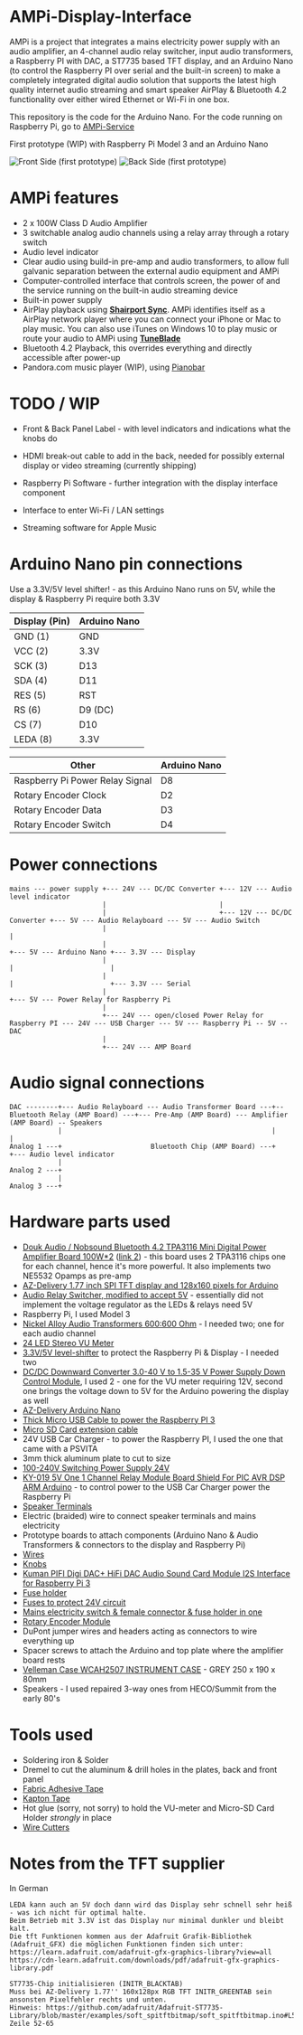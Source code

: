 # AMPi-Display-Interface

AMPi is a project that integrates a mains electricity power supply with an audio amplifier, an 4-channel audio relay switcher, input audio transformers, a Raspberry PI with DAC, a ST7735 based TFT display, and an Arduino Nano (to control the Raspberry PI over serial and the built-in screen) to make a completely integrated digital audio solution that supports the latest high quality internet audio streaming and smart speaker AirPlay & Bluetooth 4.2 functionality over either wired Ethernet or Wi-Fi in one box.

This repository is the code for the Arduino Nano. For the code running on Raspberry Pi, go to [AMPi-Service](https://bjaan.github.io/AMPi-Service/)

First prototype (WIP) with Raspberry Pi Model 3 and an Arduino Nano

![Front Side (first prototype)](https://raw.githubusercontent.com/bjaan/AMPi-Display/main/firstprototype-top.jpg)
![Back Side (first prototype)](https://raw.githubusercontent.com/bjaan/AMPi-Display/main/firstprototype-back.jpg)

# AMPi features

* 2 x 100W Class D Audio Amplifier
* 3 switchable analog audio channels using a relay array through a rotary switch
* Audio level indicator
* Clear audio using build-in pre-amp and audio transformers, to allow full galvanic separation between the external audio equipment and AMPi
* Computer-controlled interface that controls screen, the power of and the service running on the built-in audio streaming device
* Built-in power supply
* AirPlay playback using [**Shairport Sync**](https://github.com/mikebrady/shairport-sync).  AMPi identifies itself as a AirPlay network player where you can connect your iPhone or Mac to play music.  You can also use iTunes on Windows 10 to play music or route your audio to AMPi using [**TuneBlade**](http://www.tuneblade.com/)
* Bluetooth 4.2 Playback, this overrides everything and directly accessible after power-up
* Pandora.com music player (WIP), using [Pianobar](https://github.com/PromyLOPh/pianobar)

# TODO / WIP

* Front & Back Panel Label - with level indicators and indications what the knobs do
* HDMI break-out cable to add in the back, needed for possibly external display or video streaming (currently shipping)
* Raspberry Pi Software - further integration with the display interface component

* Interface to enter Wi-Fi / LAN settings
* Streaming software for Apple Music

# Arduino Nano pin connections

Use a 3.3V/5V level shifter! - as this Arduino Nano runs on 5V, while the display & Raspberry Pi require both 3.3V

|Display (Pin) | Arduino Nano |
|--------------|--------------|
| GND  (1) | GND     |
| VCC  (2) | 3.3V    |
| SCK  (3) | D13     |
| SDA  (4) | D11     |
| RES  (5) | RST     |
| RS   (6) | D9 (DC) |
| CS   (7) | D10     |
| LEDA (8) | 3.3V    |


|Other | Arduino Nano |
|--------------|--------------|
| Raspberry Pi Power Relay Signal | D8 |
| Rotary Encoder Clock | D2 |
| Rotary Encoder Data | D3 |
| Rotary Encoder Switch | D4 |

# Power connections
```
mains --- power supply +--- 24V --- DC/DC Converter +--- 12V --- Audio level indicator
                       |                            |
                       |                            +--- 12V --- DC/DC Converter +--- 5V --- Audio Relayboard --- 5V --- Audio Switch
                       |                                                         |
                       |                                                         +--- 5V --- Arduino Nano +--- 3.3V --- Display
                       |                                                         |                        |
                       |                                                         |                        +--- 3.3V --- Serial
                       |                                                         +--- 5V --- Power Relay for Raspberry Pi
                       |
                       +--- 24V --- open/closed Power Relay for Raspberry PI --- 24V --- USB Charger --- 5V --- Raspberry Pi -- 5V -- DAC
                       |
                       +--- 24V --- AMP Board
```

# Audio signal connections

```
DAC --------+--- Audio Relayboard --- Audio Transformer Board ---+--  Bluetooth Relay (AMP Board) ---+--- Pre-Amp (AMP Board) --- Amplifier (AMP Board) -- Speakers
            |                                                    |                                   |
Analog 1 ---+                      Bluetooth Chip (AMP Board) ---+                                   +--- Audio level indicator
            |
Analog 2 ---+
            |
Analog 3 ---+
```
					   
# Hardware parts used

* [Douk Audio / Nobsound Bluetooth 4.2 TPA3116 Mini Digital Power Amplifier Board 100W*2](https://www.aliexpress.com/item/33012752276.html) ([link 2](https://www.aliexpress.com/item/33014190005.html)) - this board uses 2 TPA3116 chips one for each channel, hence it's more powerful.  It also implements two NE5532 Opamps as pre-amp 
* [AZ-Delivery 1.77 inch SPI TFT display and 128x160 pixels for Arduino](https://www.az-delivery.de/en/products/1-77-zoll-spi-tft-display)
* [Audio Relay Switcher, modified to accept 5V](https://www.aliexpress.com/item/4000715642555.html) - essentially did not implement the voltage regulator as the LEDs & relays need 5V
* Raspberry Pi, I used Model 3
* [Nickel Alloy Audio Transformers 600:600 Ohm](https://www.aliexpress.com/item/32827431499.html) - I needed two; one for each audio channel
* [24 LED Stereo VU Meter](https://www.aliexpress.com/item/4000136566150.html)
* [3.3V/5V level-shifter](https://www.amazon.de/-/en/gp/product/B07LG6RK7L) to protect the Raspberry Pi & Display - I needed two
* [DC/DC Downward Converter 3.0-40 V to 1.5-35 V Power Supply Down Control Module](https://www.amazon.de/-/en/ARCELI-6PCS-LM2596-Downward-Converter/dp/B07MY2NTFV/), I used 2 - one for the VU meter requiring 12V, second one brings the voltage down to 5V for the Arduino powering the display as well 
* [AZ-Delivery Arduino Nano](https://www.az-delivery.de/en/products/nano-v3-mit-ftdi-arduino-kompatibel)
* [Thick Micro USB Cable to power the Raspberry PI 3](https://www.aliexpress.com/item/33027891253.html)
* [Micro SD Card extension cable](https://www.aliexpress.com/item/4000405842609.html)
* 24V USB Car Charger - to power the Raspberry PI, I used the one that came with a PSVITA
* 3mm thick aluminum plate to cut to size
* [100-240V Switching Power Supply 24V](https://www.amazon.de/gp/product/B01H5MK3OI/)
* [KY-019 5V One 1 Channel Relay Module Board Shield For PIC AVR DSP ARM Arduino](https://www.aliexpress.com/item/1005001651126303.html) - to control power to the USB Car Charger power the Raspberry Pi
* [Speaker Terminals](https://www.amazon.de/gp/product/B000L0ZMWK)
* Electric (braided) wire to connect speaker terminals and mains electricity
* Prototype boards to attach components (Arduino Nano & Audio Transformers & connectors to the display and Raspberry Pi)
* [Wires](https://www.aliexpress.com/item/32822880152.html)
* [Knobs](https://www.amazon.de/TOOGOO-Knurled-Insert-Potentiometer-Control/dp/B00QLHKZB0)
* [Kuman PIFI Digi DAC+ HiFi DAC Audio Sound Card Module I2S Interface for Raspberry Pi 3](https://www.amazon.de/gp/product/B07SRBBG44)
* [Fuse holder](https://www.amazon.de/fuse-holder-size-5x20-screw/dp/B001C6JSAY)
* [Fuses to protect 24V circuit](https://www.amazon.de/gp/product/B00K1BGUL6)
* [Mains electricity switch & female connector & fuse holder in one](https://www.amazon.de/gp/product/B01H5MK3OI)
* [Rotary Encoder Module](https://www.amazon.de/gp/product/B07T3672VK)
* DuPont jumper wires and headers acting as connectors to wire everything up
* Spacer screws to attach the Arduino and top plate where the amplifier board rests
* [Velleman Case WCAH2507 INSTRUMENT CASE](https://www.velleman.eu/products/view?id=17836) - GREY 250 x 190 x 80mm
* Speakers - I used repaired 3-way ones from HECO/Summit from the early 80's

# Tools used
* Soldering iron & Solder
* Dremel to cut the aluminum & drill holes in the plates, back and front panel
* [Fabric Adhesive Tape](https://www.aliexpress.com/item/4000235805659.html)
* [Kapton Tape](https://www.aliexpress.com/item/4001221342106.html)
* Hot glue (sorry, not sorry) to hold the VU-meter and Micro-SD Card Holder *strongly* in place
* [Wire Cutters](https://www.aliexpress.com/item/32950629549.html)

# Notes from the TFT supplier

In German

    LEDA kann auch an 5V doch dann wird das Display sehr schnell sehr heiß - was ich nicht für optimal halte.
    Beim Betrieb mit 3.3V ist das Display nur minimal dunkler und bleibt kalt.
    Die tft Funktionen kommen aus der Adafruit Grafik-Bibliothek (Adafruit_GFX) die möglichen Funktionen finden sich unter:
    https://learn.adafruit.com/adafruit-gfx-graphics-library?view=all
    https://cdn-learn.adafruit.com/downloads/pdf/adafruit-gfx-graphics-library.pdf

    ST7735-Chip initialisieren (INITR_BLACKTAB)
    Muss bei AZ-Delivery 1.77'' 160x128px RGB TFT INITR_GREENTAB sein ansonsten Pixelfehler rechts und unten.
    Hinweis: https://github.com/adafruit/Adafruit-ST7735-Library/blob/master/examples/soft_spitftbitmap/soft_spitftbitmap.ino#L52
    Zeile 52-65
